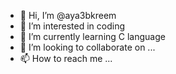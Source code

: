 - 👋 Hi, I’m @aya3bkreem
- 👀 I’m interested in coding
- 🌱 I’m currently learning C language 
- 💞️ I’m looking to collaborate on ...
- 📫 How to reach me ...

<!---
aya3bkreem999/aya3bkreem999 is a ✨ special ✨ repository because its `README.md` (this file) appears on your GitHub profile.
You can click the Preview link to take a look at your changes.
--->
